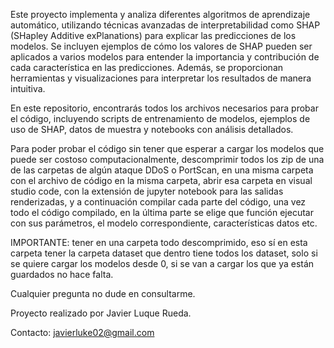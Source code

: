 Este proyecto implementa y analiza diferentes algoritmos de aprendizaje automático, utilizando técnicas avanzadas de interpretabilidad como SHAP (SHapley Additive exPlanations) 
para explicar las predicciones de los modelos. Se incluyen ejemplos de cómo los valores de SHAP pueden ser aplicados a varios modelos para entender la importancia y contribución 
de cada característica en las predicciones. Además, se proporcionan herramientas y visualizaciones para interpretar los resultados de manera intuitiva. 

En este repositorio, encontrarás todos los archivos necesarios para probar el código, incluyendo scripts de entrenamiento de modelos, ejemplos de uso de SHAP, 
datos de muestra y notebooks con análisis detallados.

Para poder probar el código sin tener que esperar a cargar los modelos que puede ser costoso computacionalmente, descomprimir todos los zip de una de las carpetas de algún ataque DDoS o PortScan, en una misma carpeta con el archivo de código en la misma carpeta, abrir esa carpeta en visual studio code, con la extensión de jupyter notebook para las salidas renderizadas, y a continuación compilar cada parte del código, una vez todo el código compilado, en la última parte se elige que función ejecutar con sus parámetros, el modelo correspondiente, características datos etc.


IMPORTANTE: tener en una carpeta todo descomprimido, eso sí en esta carpeta tener la carpeta dataset que dentro tiene todos los dataset, solo si se quiere cargar los modelos desde 0, si se van a cargar los que ya están guardados no hace falta.

Cualquier pregunta no dude en consultarme.

Proyecto realizado por Javier Luque Rueda.

Contacto: javierluke02@gmail.com
